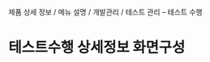<!--breadcrumb:제품 상세 정보 / 메뉴 설명 / 개발관리 / 테스트 관리 – 테스트 수행--><span class="md-breadcrumb">제품 상세 정보 / 메뉴 설명 / 개발관리 / 테스트 관리 – 테스트 수행</span>
# 테스트수행 상세정보 화면구성
